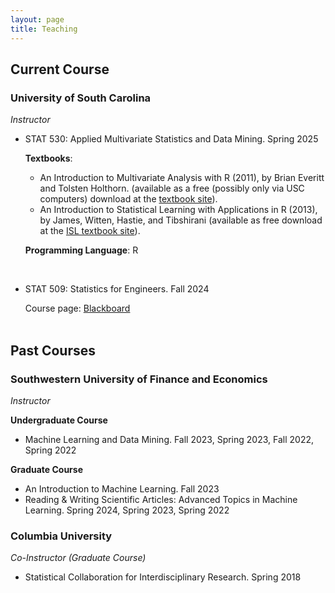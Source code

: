 ```yaml
---
layout: page
title: Teaching
---
```

## Current Course
### University of South Carolina
*Instructor*
- STAT 530: Applied Multivariate Statistics and Data Mining. Spring 2025

  **Textbooks**:
   - An Introduction to Multivariate Analysis with R (2011), by Brian Everitt and Tolsten Holthorn. (available as a free (possibly only via USC computers) download at the [textbook site](https://link.springer.com/book/10.1007/978-1-4419-9650-3)).
   - An Introduction to Statistical Learning with Applications in R (2013), by James, Witten, Hastie, and Tibshirani (available as free download at the [ISL textbook site](https://www.statlearning.com/)).

  **Programming Language**: R

   <br/>

- STAT 509: Statistics for Engineers. Fall 2024

  Course page: [Blackboard](https://blackboard.sc.edu/) <br/><br/>


## Past Courses
### Southwestern University of Finance and Economics
*Instructor*

**Undergraduate Course** 
- Machine Learning and Data Mining. Fall 2023, Spring 2023, Fall 2022, Spring 2022

**Graduate Course** 
- An Introduction to Machine Learning. Fall 2023
- Reading & Writing Scientific Articles: Advanced Topics in Machine Learning. Spring 2024, Spring 2023, Spring 2022



### Columbia University
*Co-Instructor (Graduate Course)*
- Statistical Collaboration for Interdisciplinary Research. Spring 2018

